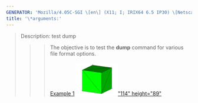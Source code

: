 ```yaml
---
GENERATOR: 'Mozilla/4.05C-SGI \[en\] (X11; I; IRIX64 6.5 IP30) \[Netscape\]'
title: '\*arguments:'
---
```


> Description: test dump
>
> > > The objective is to test the **dump** command for various file
> > > format options.\
> > >  \
> > > [Example 1](description_dump.html)
> > > [![](image/output_tn.gif)"114"
> > > height="89"](description_dump.html)
